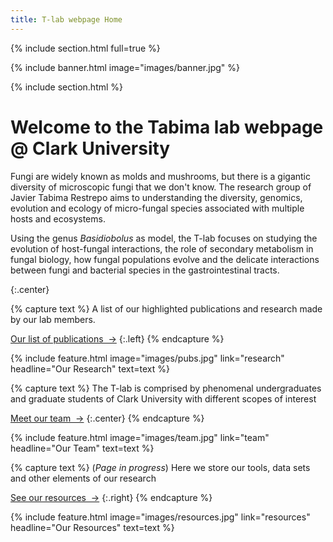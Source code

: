 ```yaml
---
title: T-lab webpage Home
---
```


{% include section.html full=true %}

{% include banner.html image="images/banner.jpg" %}

{% include section.html %}

# Welcome to the Tabima lab webpage @ Clark University

Fungi are widely known as molds and mushrooms, but there is a gigantic diversity of microscopic fungi that we don't know. The research group of Javier Tabima Restrepo aims to understanding the diversity, genomics, evolution and ecology of micro-fungal species associated with multiple hosts and ecosystems.

Using the genus *Basidiobolus* as model, the T-lab focuses on studying the evolution of host-fungal interactions, the role of secondary metabolism in fungal biology, how fungal populations evolve and the delicate interactions between fungi and bacterial species in the gastrointestinal tracts.

{:.center}

{% capture text %}
A list of our highlighted publications and research made by our lab members.

[Our list of publications &nbsp;→](research)
{:.left}
{% endcapture %}

{%
  include feature.html
  image="images/pubs.jpg"
  link="research"
  headline="Our Research"
  text=text
%}

{% capture text %}
The T-lab is comprised by phenomenal undergraduates and graduate students of Clark University with different scopes of interest

[Meet our team &nbsp;→](team)
{:.center}
{% endcapture %}

{%
  include feature.html
  image="images/team.jpg"
  link="team"
  headline="Our Team"
  text=text
%}

{% capture text %}
(*Page in progress*) Here we store our tools, data sets and other elements of our research

[See our resources &nbsp;→](resources)
{:.right}
{% endcapture %}

{%
  include feature.html
  image="images/resources.jpg"
  link="resources"
  headline="Our Resources"
  text=text
%}